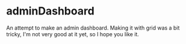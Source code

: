 # adminDashboard
An attempt to make an admin dashboard.
Making it with grid was a bit tricky, I'm not very good at it yet,
so I hope you like it.